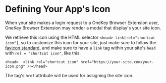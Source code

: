 # Defining Your App's Icon

When your site makes a login request to a OneKey Browser Extension user, OneKey Browser Extension may render a modal that display's your site icon.

We retrieve this icon using the HTML selector `<head> link[rel="shortcut icon"]`, so to customize this icon for your site, just make sure to follow the [favicon standard](https://en.wikipedia.org/wiki/Favicon), and make sure to have a `link` tag within your site's `head` with `rel = "shortcut icon"`, like this.

```
<head>  <link rel="shortcut icon" href="https://your-site.com/your-icon.png" /></head>
```

The tag's `href` attribute will be used for assigning the site icon.
